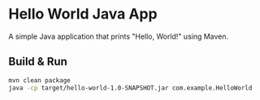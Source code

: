 # Hello World Java App

A simple Java application that prints "Hello, World!" using Maven.

## Build & Run
```sh
mvn clean package
java -cp target/hello-world-1.0-SNAPSHOT.jar com.example.HelloWorld